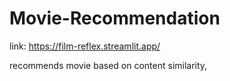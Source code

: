 # Movie-Recommendation 
link: https://film-reflex.streamlit.app/

recommends movie based on content similarity,
